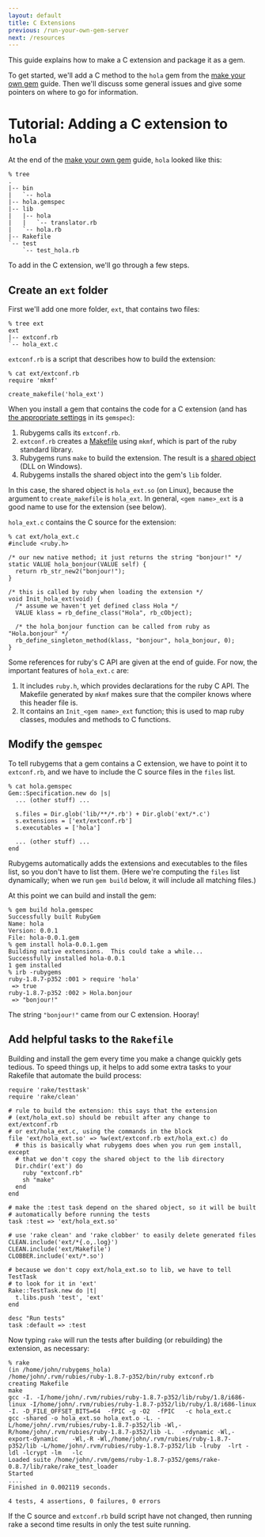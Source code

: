 ```yaml
---
layout: default
title: C Extensions
previous: /run-your-own-gem-server
next: /resources
---
```


This guide explains how to make a C extension and package it as a gem.

To get started, we'll add a C method to the `hola` gem from the
[make your own gem](/make-your-own-gem) guide. Then we'll discuss some general
issues and give some pointers on where to go for information.

<a id="tutorial"> </a>
Tutorial: Adding a C extension to `hola` 
========================================

At the end of the [make your own gem](/make-your-own-gem) guide, `hola` looked
like this:

    % tree
    .
    |-- bin
    |   `-- hola
    |-- hola.gemspec
    |-- lib
    |   |-- hola
    |   |   `-- translator.rb
    |   `-- hola.rb
    |-- Rakefile
    `-- test
        `-- test_hola.rb

To add in the C extension, we'll go through a few steps.

<a id="tutorial-ext"> </a>
Create an `ext` folder
----------------------
First we'll add one more folder, `ext`, that contains two files:

    % tree ext
    ext
    |-- extconf.rb
    `-- hola_ext.c

`extconf.rb` is a script that describes how to build the extension:

    % cat ext/extconf.rb
    require 'mkmf'

    create_makefile('hola_ext')

When you install a gem that contains the code for a C extension (and has [the
appropriate settings](#tutorial-gemspec) in its `gemspec`):

1. Rubygems calls its `extconf.rb`.
2. `extconf.rb` creates a [Makefile](http://en.wikipedia.org/wiki/Makefile)
using `mkmf`, which is part of the ruby standard library.
3. Rubygems runs `make` to build the extension. The result is a [shared
object](http://en.wikipedia.org/wiki/Shared_object) (DLL on Windows).
4. Rubygems installs the shared object into the gem's `lib` folder.

In this case, the shared object is `hola_ext.so` (on Linux), because the
argument to `create_makefile` is `hola_ext`. In general, `<gem name>_ext` is a
good name to use for the extension (see below).

`hola_ext.c` contains the C source for the extension:

    % cat ext/hola_ext.c    
    #include <ruby.h>
    
    /* our new native method; it just returns the string "bonjour!" */
    static VALUE hola_bonjour(VALUE self) {
      return rb_str_new2("bonjour!");
    }
    
    /* this is called by ruby when loading the extension */
    void Init_hola_ext(void) {
      /* assume we haven't yet defined class Hola */
      VALUE klass = rb_define_class("Hola", rb_cObject);

      /* the hola_bonjour function can be called from ruby as "Hola.bonjour" */
      rb_define_singleton_method(klass, "bonjour", hola_bonjour, 0);
    }

Some references for ruby's C API are given at the end of guide. For now, the
important features of `hola_ext.c` are:

1. It includes `ruby.h`, which provides declarations for the ruby C API. The
Makefile generated by `mkmf` makes sure that the compiler knows where this
header file is.
2. It contains an `Init_<gem name>_ext` function; this is used to map ruby
classes, modules and methods to C functions.

<a id="tutorial-gemspec"> </a>
Modify the `gemspec`
--------------------

To tell rubygems that a gem contains a C extension, we have to point it to
`extconf.rb`, and we have to include the C source files in the `files` list.

    % cat hola.gemspec 
    Gem::Specification.new do |s|
      ... (other stuff) ...

      s.files = Dir.glob('lib/**/*.rb') + Dir.glob('ext/*.c')
      s.extensions = ['ext/extconf.rb']
      s.executables = ['hola']

      ... (other stuff) ...
    end

Rubygems automatically adds the extensions and executables to the files list, so
you don't have to list them. (Here we're computing the `files` list
dynamically; when we run `gem build` below, it will include all matching files.)

At this point we can build and install the gem:

    % gem build hola.gemspec 
    Successfully built RubyGem
    Name: hola
    Version: 0.0.1
    File: hola-0.0.1.gem
    % gem install hola-0.0.1.gem 
    Building native extensions.  This could take a while...
    Successfully installed hola-0.0.1
    1 gem installed
    % irb -rubygems
    ruby-1.8.7-p352 :001 > require 'hola'
     => true 
    ruby-1.8.7-p352 :002 > Hola.bonjour
     => "bonjour!" 

The string `"bonjour!"` came from our C extension. Hooray! 

<a id="tutorial-rakefile"> </a>
Add helpful tasks to the `Rakefile`
-----------------------------------

Building and install the gem every time you make a change quickly gets tedious.
To speed things up, it helps to add some extra tasks to your Rakefile that
automate the build process:

    require 'rake/testtask'
    require 'rake/clean'

    # rule to build the extension: this says that the extension
    # (ext/hola_ext.so) should be rebuilt after any change to ext/extconf.rb
    # or ext/hola_ext.c, using the commands in the block
    file 'ext/hola_ext.so' => %w(ext/extconf.rb ext/hola_ext.c) do
      # this is basically what rubygems does when you run gem install, except
      # that we don't copy the shared object to the lib directory
      Dir.chdir('ext') do
        ruby "extconf.rb"
        sh "make"
      end
    end

    # make the :test task depend on the shared object, so it will be built
    # automatically before running the tests
    task :test => 'ext/hola_ext.so'

    # use 'rake clean' and 'rake clobber' to easily delete generated files
    CLEAN.include('ext/*{.o,.log}')
    CLEAN.include('ext/Makefile')
    CLOBBER.include('ext/*.so')

    # because we don't copy ext/hola_ext.so to lib, we have to tell TestTask
    # to look for it in 'ext'
    Rake::TestTask.new do |t|
      t.libs.push 'test', 'ext'
    end

    desc "Run tests"
    task :default => :test

Now typing `rake` will run the tests after building (or rebuilding) the
extension, as necessary:
    
    % rake
    (in /home/john/rubygems_hola)
    /home/john/.rvm/rubies/ruby-1.8.7-p352/bin/ruby extconf.rb
    creating Makefile
    make
    gcc -I. -I/home/john/.rvm/rubies/ruby-1.8.7-p352/lib/ruby/1.8/i686-linux -I/home/john/.rvm/rubies/ruby-1.8.7-p352/lib/ruby/1.8/i686-linux -I. -D_FILE_OFFSET_BITS=64  -fPIC -g -O2  -fPIC   -c hola_ext.c
    gcc -shared -o hola_ext.so hola_ext.o -L. -L/home/john/.rvm/rubies/ruby-1.8.7-p352/lib -Wl,-R/home/john/.rvm/rubies/ruby-1.8.7-p352/lib -L.  -rdynamic -Wl,-export-dynamic    -Wl,-R -Wl,/home/john/.rvm/rubies/ruby-1.8.7-p352/lib -L/home/john/.rvm/rubies/ruby-1.8.7-p352/lib -lruby  -lrt -ldl -lcrypt -lm   -lc
    Loaded suite /home/john/.rvm/gems/ruby-1.8.7-p352/gems/rake-0.8.7/lib/rake/rake_test_loader
    Started
    ....
    Finished in 0.002119 seconds.

    4 tests, 4 assertions, 0 failures, 0 errors

If the C source and `extconf.rb` build script have not changed, then running
rake a second time results in only the test suite running.

